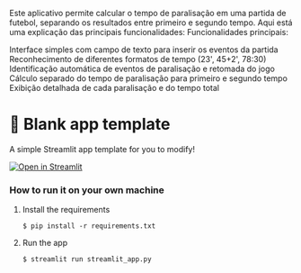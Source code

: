 Este aplicativo permite calcular o tempo de paralisação em uma partida de futebol, separando os resultados entre primeiro e segundo tempo. Aqui está uma explicação das principais funcionalidades:
Funcionalidades principais:

Interface simples com campo de texto para inserir os eventos da partida
Reconhecimento de diferentes formatos de tempo (23', 45+2', 78:30)
Identificação automática de eventos de paralisação e retomada do jogo
Cálculo separado do tempo de paralisação para primeiro e segundo tempo
Exibição detalhada de cada paralisação e do tempo total
# 🎈 Blank app template

A simple Streamlit app template for you to modify!

[![Open in Streamlit](https://static.streamlit.io/badges/streamlit_badge_black_white.svg)](https://blank-app-template.streamlit.app/)

### How to run it on your own machine

1. Install the requirements

   ```
   $ pip install -r requirements.txt
   ```

2. Run the app

   ```
   $ streamlit run streamlit_app.py
   ```
